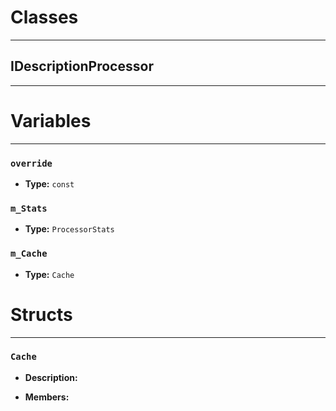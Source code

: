 # Classes
---

## IDescriptionProcessor
---




# Variables
---

### `override`

- **Type:** `const`



### `m_Stats`

- **Type:** `ProcessorStats`



### `m_Cache`

- **Type:** `Cache`




# Structs
---

### `Cache`

- **Description:** 

- **Members:**


